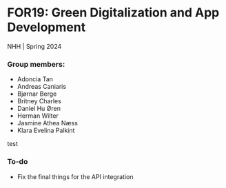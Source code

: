 # FOR19: Green Digitalization and App Development 
NHH | Spring 2024

### Group members:
* Adoncia Tan
* Andreas Caniaris
* Bjørnar Berge
* Britney Charles
* Daniel Hu Øren
* Herman Wilter
* Jasmine Athea Næss
* Klara Evelina Palkint ​​

test

### To-do
- Fix the final things for the API integration

